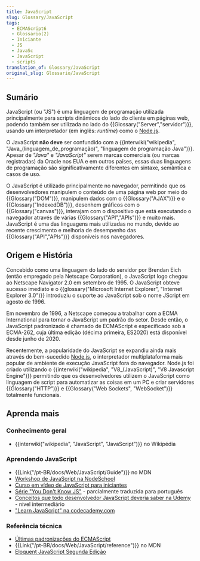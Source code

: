 ```yaml
---
title: JavaScript
slug: Glossary/JavaScript
tags:
  - ECMAScript6
  - Glossario(2)
  - Iniciante
  - JS
  - JavaSc
  - JavaScript
  - scripts
translation_of: Glossary/JavaScript
original_slug: Glossario/JavaScript
---
```

## Sumário

JavaScript (ou "JS") é uma linguagem de programação utilizada principalmente para scripts dinâmicos do lado do cliente em páginas web, podendo também ser utilizada no lado do {{Glossary("Server","servidor")}}, usando um interpretador (em inglês: _runtime_) como o [Node.js](https://nodejs.org/).

O JavaScript **não deve** ser confundido com a {{interwiki("wikipedia", "Java_(linguagem_de_programação)", "linguagem de programação Java")}}. Apesar de _"Java"_ e _"JavaScript"_ serem marcas comerciais (ou marcas registradas) da Oracle nos EUA e em outros países, essas duas linguagens de programação são significativamente diferentes em sintaxe, semântica e casos de uso.

O JavaScript é utilizado principalmente no navegador, permitindo que os desenvolvedores manipulem o conteúdo de uma página web por meio do {{Glossary("DOM")}}, manipulem dados com o {{Glossary("AJAX")}} e o {{Glossary("IndexedDB")}}, desenhem gráficos com o {{Glossary("canvas")}}, interajam com o dispositivo que está executando o navegador através de várias {{Glossary("API","APIs")}} e muito mais. JavaScript é uma das linguagens mais utilizadas no mundo, devido ao recente crescimento e melhoria de desempenho das {{Glossary("API","APIs")}} disponíveis nos navegadores.

## Origem e História

Concebido como uma linguagem do lado do servidor por Brendan Eich (então empregado pela Netscape Corporation), o JavaScript logo chegou ao Netscape Navigator 2.0 em setembro de 1995. O JavaScript obteve sucesso imediato e o {{glossary("Microsoft Internet Explorer", "Internet Explorer 3.0")}} introduziu o suporte ao JavaScript sob o nome JScript em agosto de 1996.

Em novembro de 1996, a Netscape começou a trabalhar com a ECMA International para tornar o JavaScript um padrão do setor. Desde então, o JavaScript padronizado é chamado de
ECMAScript e especificado sob a ECMA-262, cuja última edição (décima primeira, ES2020) está disponível desde junho de 2020.

Recentemente, a popularidade do JavaScript se expandiu ainda mais através do bem-sucedido [Node.js](https://nodejs.org/), o interpretador multiplataforma mais popular de ambiente de execução JavaScript fora do navegador. Node.js foi criado utilizando o {{interwiki("wikipedia", "V8_(JavaScript)", "V8 Javascript Engine")}} permitindo que os desenvolvedores utilizem o JavaScript como linguagem de script para automatizar as coisas em um PC e criar servidores {{Glossary("HTTP")}} e {{Glossary("Web Sockets", "WebSocket")}} totalmente funcionais.

## Aprenda mais

### Conhecimento geral

- {{interwiki("wikipedia", "JavaScript", "JavaScript")}} no Wikipédia

### Aprendendo JavaScript

- {{Link("/pt-BR/docs/Web/JavaScript/Guide")}} no MDN
- [Workshop de JavaScript na NodeSchool](https://nodeschool.io/pt-br/#workshoppers)
- [Curso em vídeo de JavaScript para iniciantes](https://www.youtube.com/watch?v=BXqUH86F-kA)
- [Série "You Don't Know JS"](https://github.com/cezaraugusto/You-Dont-Know-JS) - parcialmente traduzida para português
- [Conceitos que todo desenvolvedor JavaScript deveria saber na Udemy](https://www.udemy.com/course/32-conceitos-todo-dev-javascript-deveria-saber/) - nível intermediário
- ["Learn JavaScript" na codecademy.com](https://www.codecademy.com/learn/introduction-to-javascript)

### Referência técnica

- [Últimas padronizações do ECMAScript](http://www.ecma-international.org/publications/standards/Ecma-262.htm)
- {{Link("/pt-BR/docs/Web/JavaScript/reference")}} no MDN
- [Eloquent JavaScript Segunda Edição](http://braziljs.github.io/eloquente-javascript/)
